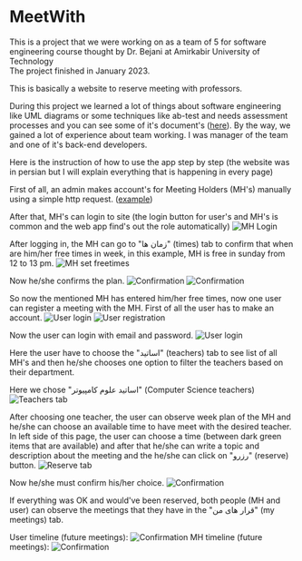 # MeetWith
This is a project that we were working on as a team of 5 for software engineering course thought by Dr. Bejani at Amirkabir University of Technology  
The project finished in January 2023.

This is basically a website to reserve meeting with professors.

During this project we learned a lot of things about software engineering like UML diagrams or some techniques like ab-test and needs assessment processes and you can see some of it's document's 
([here](pdf's/MeetWith.pdf)). 
By the way, we gained a lot of experience about team working. I was manager of the team and one of it's back-end developers.

Here is the instruction of how to use the app step by step (the website was in persian but I will explain everything that is happening in every page)


First of all, an admin makes account's for Meeting Holders (MH's) manually using a simple http request. ([example](https://raw.githubusercontent.com/bateni1380/MeetWith/master/images/mh1.jpg))


After that, MH's can login to site (the login button for user's and MH's is common and the web app find's out the role automatically)
![MH Login](https://raw.githubusercontent.com/bateni1380/MeetWith/master/images/mh2.jpg)


After logging in, the MH can go to 
"زمان ها"
(times) tab to confirm that when are him/her free times in week, in this example, MH is free in sunday from 12 to 13 pm.
![MH set freetimes](https://raw.githubusercontent.com/bateni1380/MeetWith/master/images/mh3.jpg)


Now he/she confirms the plan.
![Confirmation](https://raw.githubusercontent.com/bateni1380/MeetWith/master/images/mh4.jpg)
![Confirmation](https://raw.githubusercontent.com/bateni1380/MeetWith/master/images/mh5.jpg)


So now the mentioned MH has entered him/her free times, now one user can register a meeting with the MH.
First of all the user has to make an account.
![User login](https://raw.githubusercontent.com/bateni1380/MeetWith/master/images/user1.jpg)
![User registration](https://raw.githubusercontent.com/bateni1380/MeetWith/master/images/user2.jpg)


Now the user can login with email and password.
![User login](https://raw.githubusercontent.com/bateni1380/MeetWith/master/images/user3.jpg)


Here the user have to choose the 
"اساتید"
(teachers) tab to see list of all MH's and then he/she chooses one option to filter the teachers based on their department.


Here we chose 
"اساتید علوم کامپیوتر"
(Computer Science teachers)
![Teachers tab](https://raw.githubusercontent.com/bateni1380/MeetWith/master/images/user4.jpg)


After choosing one teacher, the user can observe week plan of the MH and he/she can choose an available time to have meet with the desired teacher.
In left side of this page, the user can choose a time (between dark green items that are available) and after that he/she can write a topic and description about the meeting and the he/she can click on 
"رزرو"
(reserve) button.
![Reserve tab](https://raw.githubusercontent.com/bateni1380/MeetWith/master/images/user5.jpg)


Now he/she must confirm his/her choice.
![Confirmation](https://raw.githubusercontent.com/bateni1380/MeetWith/master/images/user6.jpg)


If everything was OK and would've been reserved, both people (MH and user) can observe the meetings that they have in the
"قرار های من"
(my meetings) tab.

User timeline (future meetings):
![Confirmation](https://raw.githubusercontent.com/bateni1380/MeetWith/master/images/final1.jpg)
MH timeline (future meetings):
![Confirmation](https://raw.githubusercontent.com/bateni1380/MeetWith/master/images/final2.jpg)



